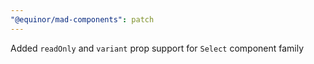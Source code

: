```yaml
---
"@equinor/mad-components": patch
---
```


Added `readOnly` and `variant` prop support for `Select` component family
